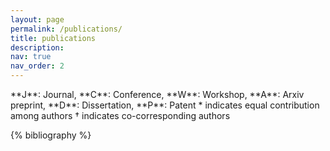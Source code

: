 ```yaml
---
layout: page
permalink: /publications/
title: publications
description: 
nav: true
nav_order: 2
---
```

<p>
**J**: Journal, **C**: Conference, **W**: Workshop, **A**: Arxiv preprint, **D**: Dissertation, **P**: Patent
* indicates equal contribution among authors
† indicates co-corresponding authors
</p>

<!-- _pages/publications.md -->
<div class="publications">

{% bibliography %}

</div>
